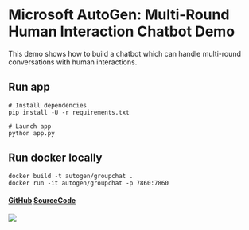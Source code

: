 # Microsoft AutoGen: Multi-Round Human Interaction Chatbot Demo

This demo shows how to build a chatbot which can handle multi-round conversations with human interactions.

## Run app
```
# Install dependencies
pip install -U -r requirements.txt

# Launch app
python app.py
```

## Run docker locally
```
docker build -t autogen/groupchat .
docker run -it autogen/groupchat -p 7860:7860
```

#### [GitHub](https://github.com/microsoft/autogen) [SourceCode](https://github.com/thinkall/autogen-demos)

![](autogen-human-input.gif)